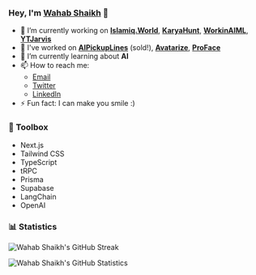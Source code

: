 ### Hey, I'm [Wahab Shaikh](https://wahabshaikh.com) 👋

- 🔭 I’m currently working on **[Islamiq.World](https://islamiq.world)**, **[KaryaHunt](https://karyahunt.com)**, **[WorkinAIML](https://workinaiml.com)**, **[YTJarvis](https://ytjarvis.com)**
- 📂 I've worked on **[AIPickupLines](https://aipickuplines.com)** (sold!), **[Avatarize](https://avatarize.club)**, **[ProFace](https://proface.club)**
- 🌱 I’m currently learning about **AI**
- 📫 How to reach me: 
  - [Email](mailto:hey.wahabshaikh@gmail.com)
  - [Twitter](https://twitter.com/iwahabshaikh)
  - [LinkedIn](https://linkedin.com/in/wahabshaikh)
- ⚡ Fun fact: I can make you smile :)

### 🧰 Toolbox

- Next.js
- Tailwind CSS
- TypeScript
- tRPC
- Prisma
- Supabase
- LangChain
- OpenAI

### 📊 Statistics

![Wahab Shaikh's GitHub Streak](https://github-readme-streak-stats.herokuapp.com/?user=wahabshaikh&theme=tokyonight)

![Wahab Shaikh's GitHub Statistics](https://github-readme-stats.vercel.app/api?username=wahabshaikh&show_icons=true&include_all_commits=true&theme=tokyonight)
